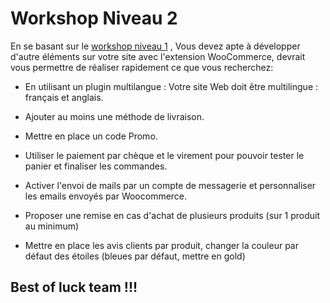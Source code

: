 #  Workshop Niveau 2
En se basant sur le [ workshop niveau 1](https://github.com/imanegannaoui/Brief-Wordpress/blob/main/Workshop%20niveau%201.md) , Vous devez apte à développer d'autre éléments sur votre site avec l'extension WooCommerce, devrait vous permettre de réaliser rapidement ce que vous recherchez:

- En utilisant un plugin multilangue : Votre site Web doit être multilingue : français et anglais.

- Ajouter au moins une méthode de livraison.

- Mettre en place un code Promo.

- Utiliser le paiement par chèque et le virement pour pouvoir tester le panier et 
finaliser les commandes.

- Activer l'envoi de mails par un compte de messagerie et personnaliser les emails envoyés par Woocommerce.

- Proposer une remise en cas d'achat de plusieurs produits (sur 1 produit au minimum)

- Mettre en place les avis clients par produit, changer la couleur par défaut des étoiles (bleues par défaut, mettre en gold)

## Best of luck team !!!

